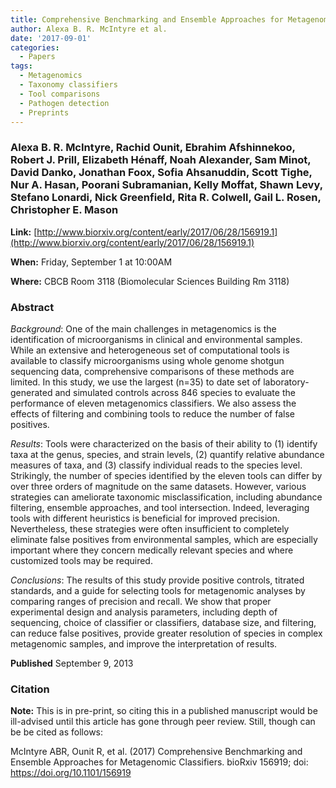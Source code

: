 ```yaml
---
title: Comprehensive Benchmarking and Ensemble Approaches for Metagenomic Classifiers
author: Alexa B. R. McIntyre et al.
date: '2017-09-01'
categories:
  - Papers
tags:
  - Metagenomics
  - Taxonomy classifiers
  - Tool comparisons
  - Pathogen detection
  - Preprints
---
```


### Alexa B. R. McIntyre, Rachid Ounit, Ebrahim Afshinnekoo, Robert J. Prill, Elizabeth Hénaff, Noah Alexander, Sam Minot, David Danko, Jonathan Foox, Sofia Ahsanuddin, Scott Tighe, Nur A. Hasan, Poorani Subramanian, Kelly Moffat, Shawn Levy, Stefano Lonardi, Nick Greenfield, Rita R. Colwell, Gail L. Rosen, Christopher E. Mason

**Link:** [http://www.biorxiv.org/content/early/2017/06/28/156919.1](http://www.biorxiv.org/content/early/2017/06/28/156919.1)

**When:** Friday, September 1 at 10:00AM

**Where:** CBCB Room 3118 (Biomolecular Sciences Building Rm 3118)

### Abstract

*Background*: One of the main challenges in metagenomics is the identification of microorganisms in clinical and environmental samples. While an extensive and heterogeneous set of computational tools is available to classify microorganisms using whole genome shotgun sequencing data, comprehensive comparisons of these methods are limited. In this study, we use the largest (n=35) to date set of laboratory-generated and simulated controls across 846 species to evaluate the performance of eleven metagenomics classifiers. We also assess the effects of filtering and combining tools to reduce the number of false positives.

*Results*: Tools were characterized on the basis of their ability to (1) identify taxa at the genus, species, and strain levels, (2) quantify relative abundance measures of taxa, and (3) classify individual reads to the species level. Strikingly, the number of species identified by the eleven tools can differ by over three orders of magnitude on the same datasets. However, various strategies can ameliorate taxonomic misclassification, including abundance filtering, ensemble approaches, and tool intersection. Indeed, leveraging tools with different heuristics is beneficial for improved precision. Nevertheless, these strategies were often insufficient to completely eliminate false positives from environmental samples, which are especially important where they concern medically relevant species and where customized tools may be required.

*Conclusions*: The results of this study provide positive controls, titrated standards, and a guide for selecting tools for metagenomic analyses by comparing ranges of precision and recall. We show that proper experimental design and analysis parameters, including depth of sequencing, choice of classifier or classifiers, database size, and filtering, can reduce false positives, provide greater resolution of species in complex metagenomic samples, and improve the interpretation of results.

**Published** September 9, 2013

### Citation

**Note:** This is in pre-print, so citing this in a published manuscript would be ill-advised until this article has gone through peer review. Still, though can be be cited as follows:

McIntyre ABR, Ounit R, et al. (2017) Comprehensive Benchmarking and Ensemble Approaches for Metagenomic Classifiers. bioRxiv 156919; doi: https://doi.org/10.1101/156919


